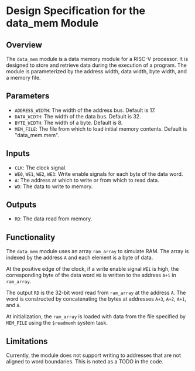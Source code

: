 # Design Specification for the data_mem Module

## Overview
The `data_mem` module is a data memory module for a RISC-V processor. It is designed to store and retrieve data during the execution of a program. The module is parameterized by the address width, data width, byte width, and a memory file.

## Parameters
- `ADDRESS_WIDTH`: The width of the address bus. Default is 17.
- `DATA_WIDTH`: The width of the data bus. Default is 32.
- `BYTE_WIDTH`: The width of a byte. Default is 8.
- `MEM_FILE`: The file from which to load initial memory contents. Default is "data_mem.mem".

## Inputs
- `CLK`: The clock signal.
- `WE0`, `WE1`, `WE2`, `WE3`: Write enable signals for each byte of the data word.
- `A`: The address at which to write or from which to read data.
- `WD`: The data to write to memory.

## Outputs
- `RD`: The data read from memory.

## Functionality
The `data_mem` module uses an array `ram_array` to simulate RAM. The array is indexed by the address `A` and each element is a byte of data.

At the positive edge of the clock, if a write enable signal `WEi` is high, the corresponding byte of the data word `WD` is written to the address `A+i` in `ram_array`.

The output `RD` is the 32-bit word read from `ram_array` at the address `A`. The word is constructed by concatenating the bytes at addresses `A+3`, `A+2`, `A+1`, and `A`.

At initialization, the `ram_array` is loaded with data from the file specified by `MEM_FILE` using the `$readmemh` system task.

## Limitations
Currently, the module does not support writing to addresses that are not aligned to word boundaries. This is noted as a TODO in the code.